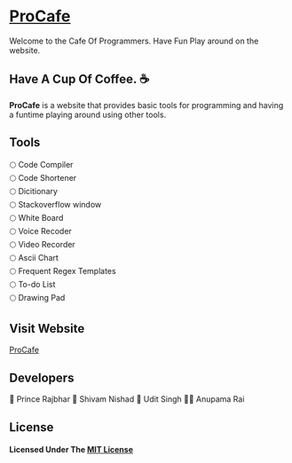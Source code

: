 # [ProCafe](https://projectx-b1100.web.app)

Welcome to the Cafe Of Programmers. Have Fun Play around on the website.

## Have A Cup Of Coffee. :coffee:

**ProCafe** is a website that provides basic tools for programming and having a funtime playing around using other tools.


## Tools
:full_moon: Code Compiler <br />
:full_moon: Code Shortener <br />
:full_moon: Dicitionary <br />
:full_moon: Stackoverflow window <br />
:full_moon: White Board <br />
:full_moon: Voice Recoder <br />
:full_moon: Video Recorder <br />
:full_moon: Ascii Chart <br /> 
:full_moon: Frequent Regex Templates<br />
:full_moon: To-do List <br />
:full_moon: Drawing Pad <br />

## Visit Website

[ProCafe](https://projectx-b1100.web.app)

## Developers

:adult: Prince Rajbhar 
:adult: Shivam Nishad
:adult: Udit Singh
:curly_haired_woman: Anupama Rai

## License

 #### Licensed Under The [MIT License](LICENSE)


